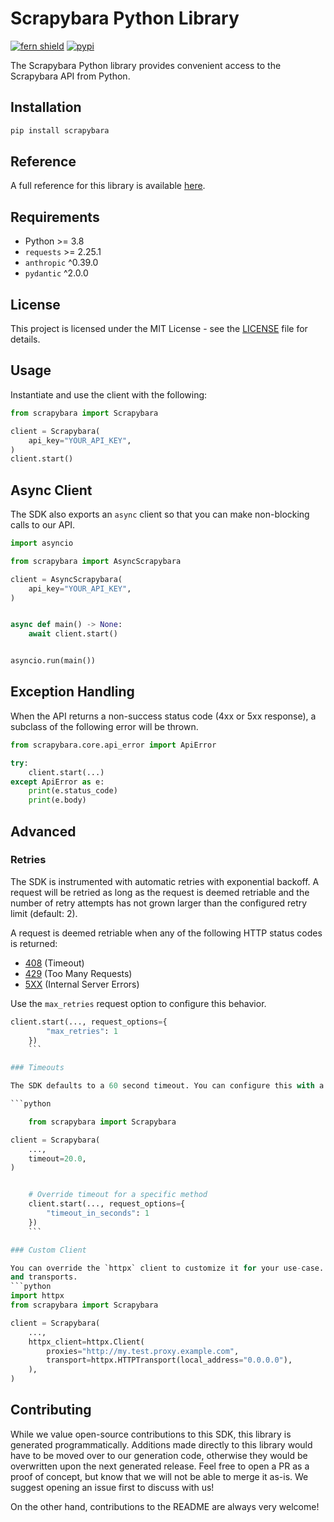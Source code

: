 # Scrapybara Python Library

[![fern shield](https://img.shields.io/badge/%F0%9F%8C%BF-Built%20with%20Fern-brightgreen)](https://buildwithfern.com?utm_source=github&utm_medium=github&utm_campaign=readme&utm_source=https%3A%2F%2Fgithub.com%2Fscrapybara%2Fscrapybara-python)
[![pypi](https://img.shields.io/pypi/v/scrapybara)](https://pypi.python.org/pypi/scrapybara)

The Scrapybara Python library provides convenient access to the Scrapybara API from Python.

## Installation

```sh
pip install scrapybara
```

## Reference

A full reference for this library is available [here](./reference.md).

## Requirements

- Python >= 3.8
- `requests` >= 2.25.1
- `anthropic` ^0.39.0
- `pydantic` ^2.0.0

## License

This project is licensed under the MIT License - see the [LICENSE](LICENSE) file for details.

## Usage

Instantiate and use the client with the following:

```python
from scrapybara import Scrapybara

client = Scrapybara(
    api_key="YOUR_API_KEY",
)
client.start()
```

## Async Client

The SDK also exports an `async` client so that you can make non-blocking calls to our API.

```python
import asyncio

from scrapybara import AsyncScrapybara

client = AsyncScrapybara(
    api_key="YOUR_API_KEY",
)


async def main() -> None:
    await client.start()


asyncio.run(main())
```

## Exception Handling

When the API returns a non-success status code (4xx or 5xx response), a subclass of the following error
will be thrown.

```python
from scrapybara.core.api_error import ApiError

try:
    client.start(...)
except ApiError as e:
    print(e.status_code)
    print(e.body)
```

## Advanced

### Retries

The SDK is instrumented with automatic retries with exponential backoff. A request will be retried as long
as the request is deemed retriable and the number of retry attempts has not grown larger than the configured
retry limit (default: 2).

A request is deemed retriable when any of the following HTTP status codes is returned:

- [408](https://developer.mozilla.org/en-US/docs/Web/HTTP/Status/408) (Timeout)
- [429](https://developer.mozilla.org/en-US/docs/Web/HTTP/Status/429) (Too Many Requests)
- [5XX](https://developer.mozilla.org/en-US/docs/Web/HTTP/Status/500) (Internal Server Errors)

Use the `max_retries` request option to configure this behavior.

```python
client.start(..., request_options={
        "max_retries": 1
    })
    ```

### Timeouts

The SDK defaults to a 60 second timeout. You can configure this with a timeout option at the client or request level.

```python

    from scrapybara import Scrapybara

client = Scrapybara(
    ...,
    timeout=20.0,
)


    # Override timeout for a specific method
    client.start(..., request_options={
        "timeout_in_seconds": 1
    })
    ```

### Custom Client

You can override the `httpx` client to customize it for your use-case. Some common use-cases include support for proxies
and transports.
```python
import httpx
from scrapybara import Scrapybara

client = Scrapybara(
    ...,
    httpx_client=httpx.Client(
        proxies="http://my.test.proxy.example.com",
        transport=httpx.HTTPTransport(local_address="0.0.0.0"),
    ),
)
```

## Contributing

While we value open-source contributions to this SDK, this library is generated programmatically.
Additions made directly to this library would have to be moved over to our generation code,
otherwise they would be overwritten upon the next generated release. Feel free to open a PR as
a proof of concept, but know that we will not be able to merge it as-is. We suggest opening
an issue first to discuss with us!

On the other hand, contributions to the README are always very welcome!
